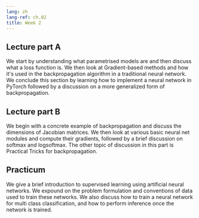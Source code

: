 ```yaml
---
lang: zh
lang-ref: ch.02
title: Week 2
---
```



## Lecture part A

We start by understanding what parametrised models are and then discuss what a loss function is. We then look at Gradient-based methods and how it's used in the backpropagation algorithm in a traditional neural network. We conclude this section by learning how to implement a neural network in PyTorch followed by a discussion on a more generalized form of backpropagation.


## Lecture part B

We begin with a concrete example of backpropagation and discuss the dimensions of Jacobian matrices. We then look at various basic neural net modules and compute their gradients, followed by a brief discussion on softmax and logsoftmax. The other topic of discussion in this part is Practical Tricks for backpropagation.


## Practicum

We give a brief introduction to supervised learning using artificial neural networks. We expound on the problem formulation and conventions of data used to train these networks. We also discuss how to train a neural network for multi class classification, and how to perform inference once the network is trained.
